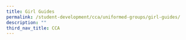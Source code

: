 ```yaml
---
title: Girl Guides
permalink: /student-development/cca/uniformed-groups/girl-guides/
description: ""
third_nav_title: CCA
---
```

